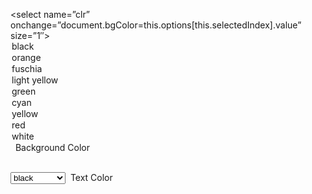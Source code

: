 
<select name=”clr” onchange=”document.bgColor=this.options[this.selectedIndex].value” size=”1″>
    <br>
    <option value=”black”>black
        <option value=”orange”>orange
            <option value=”flamingred”>fuschia
                <option value=”lightyellow”>light yellow
                    <option value=”green”>green
                        <option value=”cyan”>cyan
                            <option value=”yellow”>yellow
                                <option value=”red”>red
                                    <option value=”white”>white</option>
</select>&nbsp;&nbsp;Background Color

<br>
<select name=”clr” onchange=”document.fgColor=this.options[this.selectedIndex].value” size=”1″>
    <br>
    <option value=”black”>black
        <option value=”orange”>orange
            <option value=”flamingred”>fuschia
                <option value=”lightyellow”>light yellow
                    <option value=”cyan”>cyan
                        <option value=”yellow”>yellow
                            <option value=”red”>red
                                <option value=”white”>white</option>
</select>&nbsp;&nbsp;Text Color
